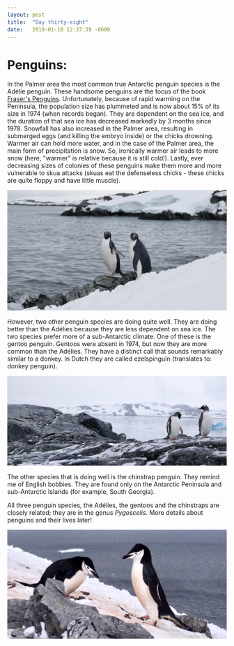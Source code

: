 ```yaml
---
layout: post
title:  "Day thirty-eight"
date:   2019-01-10 12:37:39 -0600
---
```

# Penguins: 
In the Palmer area the most common true Antarctic penguin species is the Adélie penguin. These handsome penguins are the focus of the book [Fraser's Penguins][Fraser's book]. Unfortunately, because of rapid warming on the Peninsula, the population size has plummeted and is now about 15% of its size in 1974 (when records began). They are dependent on the sea ice, and the duration of that sea ice has decreased markedly by 3 months since 1978. Snowfall has also increased in the Palmer area, resulting in submerged eggs (and killing the embryo inside) or the chicks drowning. Warmer air can hold more water, and in the case of the Palmer area, the main form of precipitation is snow. So, ironically warmer air leads to more snow (here, "warmer" is relative because it is still cold!). Lastly, ever decreasing sizes of colonies of these penguins make them more and more vulnerable to skua attacks (skuas eat the defenseless chicks - these chicks are quite floppy and have little muscle).

![Adélies on Amsler Island](/assets/blog_photos/190110/Two-Adelies_Amsler.jpg)

However, two other penguin species are doing quite well. They are doing better than the Adélies because they are less dependent on sea ice. The two species prefer more of a sub-Antarctic climate. One of these is the gentoo penguin. Gentoos were absent in 1974, but now they are more common than the Adélies. They have a distinct call that sounds remarkably similar to a donkey. In Dutch they are called ezelspinguïn (translates to: donkey penguin).

![Gentoo penguins by Palmer Station](/assets/blog_photos/190110/gentoos_dec2018.jpg)

The other species that is doing well is the chinstrap penguin. They remind me of English bobbies. They are found only on the Antarctic Peninsula and sub-Antarctic Islands (for example, South Georgia). 

All three penguin species, the Adélies, the gentoos and the chinstraps are closely related; they are in the genus *Pygoscelis*. More details about penguins and their lives later!

![Chinstrap penguin pair](/assets/blog_photos/190110/Chinstrap_nearDeception.jpg)

[Fraser's book]: https://www.fenmontaigne.com/frasers-penguins
